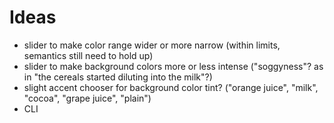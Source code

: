 # Ideas

- slider to make color range wider or more narrow (within limits, semantics still need to hold up)
- slider to make background colors more or less intense ("soggyness"? as in "the cereals started diluting into the milk"?)
- slight accent chooser for background color tint? ("orange juice", "milk", "cocoa", "grape juice", "plain")
- CLI
